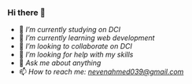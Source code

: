 ### Hi there 👋

- 🔭 *I’m currently studying on DCI*
- 🌱 *I’m currently learning web development*
- 👯 *I’m looking to collaborate on DCI*
- 🤔 *I’m looking for help with my skills*
- 💬 *Ask me about anything*
- 📫 *How to reach me: nevenahmed039@gmail.com*




